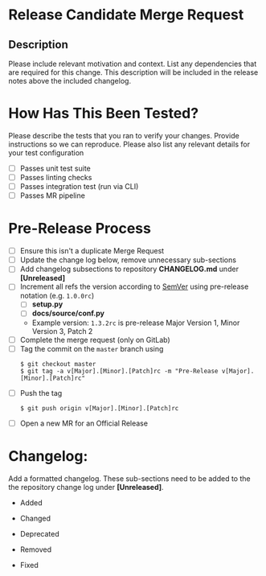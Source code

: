 # Release Candidate Merge Request

## Description

Please include relevant motivation and context. List any dependencies that are required for this change. This description will be included in the release notes above the included changelog.

# How Has This Been Tested?

Please describe the tests that you ran to verify your changes. Provide instructions so we can reproduce. Please also list any relevant details for your test configuration

  - [ ] Passes unit test suite
  - [ ] Passes linting checks
  - [ ] Passes integration test (run via CLI)
  - [ ] Passes MR pipeline

# Pre-Release Process

- [ ] Ensure this isn't a duplicate Merge Request
- [ ] Update the change log below, remove unnecessary sub-sections
- [ ] Add changelog subsections to repository **CHANGELOG.md** under __[Unreleased]__
- [ ] Increment all refs the version according to [SemVer](https://semver.org/spec/v2.0.0.html) using pre-release notation (e.g. `1.0.0rc`)
    - [ ] **setup.py**
    - [ ] **docs/source/conf.py**
    - Example version:  `1.3.2rc` is pre-release Major Version 1, Minor Version 3, Patch 2
- [ ] Complete the merge request (only on GitLab)
- [ ] Tag the commit on the `master` branch using
    ```shell
    $ git checkout master
    $ git tag -a v[Major].[Minor].[Patch]rc -m "Pre-Release v[Major].[Minor].[Patch]rc"
    ```
- [ ] Push the tag
    ```shell
    $ git push origin v[Major].[Minor].[Patch]rc
    ```
- [ ] Open a new MR for an Official Release

# Changelog:

Add a formatted changelog. These sub-sections need to be added to the the repository change log under __[Unreleased]__.

- Added

- Changed

- Deprecated

- Removed

- Fixed
